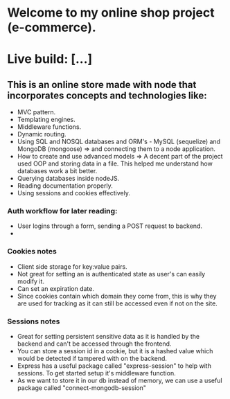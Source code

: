 # Welcome to my online shop project (e-commerce).

# Live build: [...]

## This is an online store made with node that incorporates concepts and technologies like:

- MVC pattern.
- Templating engines.
- Middleware functions.
- Dynamic routing.
- Using SQL and NOSQL databases and ORM's - MySQL (sequelize) and MongoDB (mongoose) => and connecting them to a node application.
- How to create and use advanced models => A decent part of the project used OOP and storing data in a file. This helped me understand how databases work a bit better.
- Querying databases inside nodeJS.
- Reading documentation properly.
- Using sessions and cookies effectively.

### Auth workflow for later reading:

- User logins through a form, sending a POST request to backend.
-

### Cookies notes

- Client side storage for key:value pairs.
- Not great for setting an is authenticated state as user's can easily modify it.
- Can set an expiration date.
- Since cookies contain which domain they come from, this is why they are used for tracking as it can still be accessed even if not on the site.

### Sessions notes

- Great for setting persistent sensitive data as it is handled by the backend and can't be accessed through the frontend.
- You can store a session id in a cookie, but it is a hashed value which would be detected if tampered with on the backend.
- Express has a useful package called "express-session" to help with sessions. To get started setup it's middleware function.
- As we want to store it in our db instead of memory, we can use a useful package called "connect-mongodb-session"
